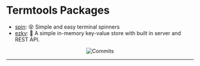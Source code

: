 <h1>
    Termtools Packages
</h1>

<!-- repos:start -->

- [spin](https://github.com/stelmanjones/termtools/spin): 😵 Simple and easy
  terminal spinners
- [ezkv](https://github.com/stelmanjones/termtools/ezkv): 🧠 A simple in-memory
  key-value store with built in server and REST API.

<!-- repos:end -->

<p align="center">
  <img src="https://img.shields.io/github/last-commit/stelmanjones/termtools?logo=go&link=https%3A%2F%2Fpkg.go.dev%2Fstelmanjones%2Ftermtools" alt="Commits">


</p>

---
